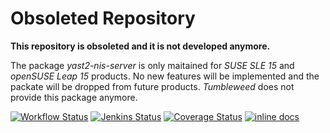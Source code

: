 Obsoleted Repository
====================

**This repository is obsoleted and it is not developed anymore.**

The package *yast2-nis-server* is only maitained for *SUSE SLE 15* and *openSUSE Leap 15* products.
No new features will be implemented and the packate will be dropped from future products. *Tumbleweed*
does not provide this package anymore.


[![Workflow Status](https://github.com/yast/yast-nis-server/workflows/CI/badge.svg?branch=master)](
https://github.com/yast/yast-nis-server/actions?query=branch%3Amaster)
[![Jenkins Status](https://ci.opensuse.org/buildStatus/icon?job=yast-yast-nis-server-master)](
https://ci.opensuse.org/view/Yast/job/yast-yast-nis-server-master/)
[![Coverage Status](https://img.shields.io/coveralls/yast/yast-nis-server.svg)](https://coveralls.io/r/yast/yast-nis-server?branch=master)
[![inline docs](http://inch-ci.org/github/yast/yast-nis-server.svg?branch=master)](http://inch-ci.org/github/yast/yast-nis-server)
